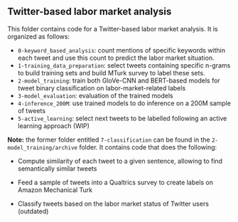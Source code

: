 ## Twitter-based labor market analysis

This folder contains code for a Twitter-based labor market analysis. It is organized as follows:

- `0-keyword_based_analysis`: count mentions of specific keywords within each tweet and use this count to predict the labor market situation.
- `1-training_data_preparation`: select tweets containing specific n-grams to build training sets and build MTurk survey to label these sets.
- `2-model_training`: train both GloVe-CNN and BERT-based models for tweet binary classification on labor-market-related labels
- `3-model_evaluation`: evaluation of the trained models
- `4-inference_200M`: use trained models to do inference on a 200M sample of tweets
- `5-active_learning`: select next tweets to be labelled following an active learning approach (WIP)

**Note:** the former folder entitled `7-classification` can be found in the `2-model_training/archive` folder. It contains code that does the following:
- Compute similarity of each tweet to a given sentence, allowing to find semantically similar tweets

- Feed a sample of tweets into a Qualtrics survey to create labels on Amazon Mechanical Turk

- Classify tweets based on the labor market status of Twitter users (outdated)
